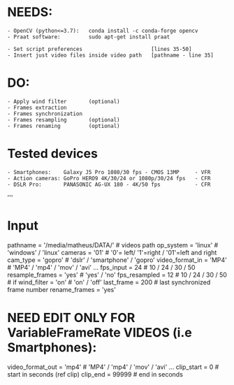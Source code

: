 # NEEDS:
    - OpenCV (python<=3.7):   conda install -c conda-forge opencv
    - Praat software:         sudo apt-get install praat
    
    - Set script preferences                      [lines 35-50]
    - Insert just video files inside video path   [pathname - line 35]

# DO:
    - Apply wind filter       (optional)
    - Frames extraction
    - Frames synchronization
    - Frames resampling       (optional)
    - Frames renaming         (optional)

# Tested devices
    - Smartphones:    Galaxy J5 Pro 1080/30 fps - CMOS 13MP     - VFR
    - Action cameras: GoPro HERO9 4K/30/24 or 1080p/30/24 fps   - CFR
    - DSLR Pro:       PANASONIC AG-UX 180 - 4K/50 fps           - CFR
'''

# Input 

pathname = '/media/matheus/DATA/'      # videos path
op_system = 'linux'                    # 'windows' / 'linux'
cameras = '01'                         # '0'= left/ '1'=right / '01'=left and right 
cam_type = 'gopro'                     # 'dslr' / 'smartphone' / 'gopro'
video_format_in = 'MP4'                # 'MP4' / 'mp4' / 'mov' / 'avi' ...
fps_input = 24                         # 10 / 24 / 30 / 50
resample_frames = 'yes'                # 'yes' / 'no'
fps_resampled = 12                     # 10 / 24 / 30 / 50 # if
wind_filter = 'on'                     # 'on' / 'off'
last_frame = 200                       # last synchronized frame number
rename_frames = 'yes'

# NEED EDIT ONLY FOR VariableFrameRate VIDEOS (i.e Smartphones):
video_format_out = 'mp4'               # 'MP4' / 'mp4' / 'mov' / 'avi' ...
clip_start = 0                         # start in seconds (ref clip)
clip_end =   99999                     # end   in seconds


